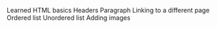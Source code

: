 Learned HTML basics
Headers
Paragraph
Linking to a different page
Ordered list
Unordered list
Adding images
